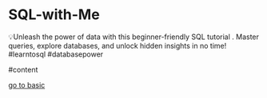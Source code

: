# SQL-with-Me
💡Unleash the power of data with this beginner-friendly SQL tutorial . Master queries, explore databases, and unlock hidden insights in no time!  #learntosql #databasepower

#content

<a href="documentation/basic.md"/>go to basic
